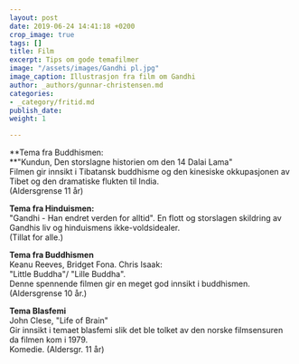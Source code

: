 ```yaml
---
layout: post
date: 2019-06-24 14:41:18 +0200
crop_image: true
tags: []
title: Film
excerpt: Tips om gode temafilmer
image: "/assets/images/Gandhi pl.jpg"
image_caption: Illustrasjon fra film om Gandhi
author: _authors/gunnar-christensen.md
categories:
- _category/fritid.md
publish_date: 
weight: 1

---
```

**Tema fra Buddhismen:  
**"Kundun, Den storslagne historien om den 14 Dalai Lama"  
Filmen gir innsikt i Tibatansk buddhisme og den kinesiske okkupasjonen av Tibet og den dramatiske flukten til India.  
(Aldersgrense 11 år)

**Tema fra Hinduismen:**  
"Gandhi - Han endret verden for alltid". En flott og storslagen skildring av Gandhis liv og hinduismens ikke-voldsidealer.  
(Tillat for alle.)

**Tema fra Buddhismen**  
Keanu Reeves, Bridget Fona. Chris Isaak:  
"Little Buddha"/ "Lille Buddha".  
Denne spennende filmen gir en meget god innsikt i buddhismen.  (Aldersgrense 10 år.)

**Tema Blasfemi**  
John Clese, "Life of Brain"  
Gir innsikt i temaet blasfemi slik det ble tolket av den norske filmsensuren da filmen kom i 1979.  
Komedie. (Aldersgr. 11 år)